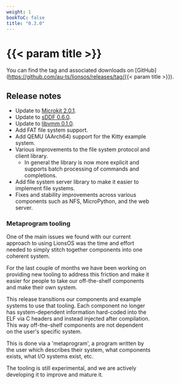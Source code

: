 ```yaml
---
weight: 1
bookToC: false
title: "0.3.0"
---
```


# {{< param title >}}

You can find the tag and associated downloads on [GitHub](https://github.com/au-ts/lionsos/releases/tag/{{< param title >}}).

## Release notes

<div style="width: 75%">

* Update to [Microkit 2.0.1](https://github.com/seL4/microkit/releases/2.0.1).
* Update to [sDDF 0.6.0](https://github.com/au-ts/sddf/releases/0.6.0).
* Update to [libvmm 0.1.0](https://github.com/au-ts/libvmm/releases/0.1.0).
* Add FAT file system support.
* Add QEMU (AArch64) support for the Kitty example system.
* Various improvements to the file system protocol and client library.
  * In general the library is now more explicit and supports batch processing
    of commands and completions.
* Add file system server library to make it easier to implement
  file systems.
* Fixes and stability improvements across various components such as NFS, MicroPython,
  and the web server.

### Metaprogram tooling

One of the main issues we found with our current approach to using LionsOS was
the time and effort needed to simply stitch together components into one coherent
system.

For the last couple of months we have been working on providing new tooling to
address this friction and make it easier for people to take our off-the-shelf
components and make their own system.

This release transitions our components and example systems to use that tooling.
Each component no longer has system-dependent information hard-coded into the ELF
via C headers and instead injected after compilation. This way off-the-shelf components
are not dependent on the user's specific system.

This is done via a 'metaprogram', a program written by the user which describes their
system, what components exists, what I/O systems exist, etc.

The tooling is still experimental, and we are actively developing it to improve and mature
it.

</div>
